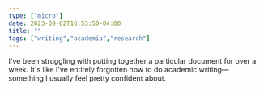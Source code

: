 ```yaml
---
type: ["micro"]
date: 2023-09-02T16:53:50-04:00
title: ""
tags: ["writing","academia","research"]
---
```

I've been struggling with putting together a particular document for over a week. It's like I've entirely forgotten how to do academic writing—something I usually feel pretty confident about.
